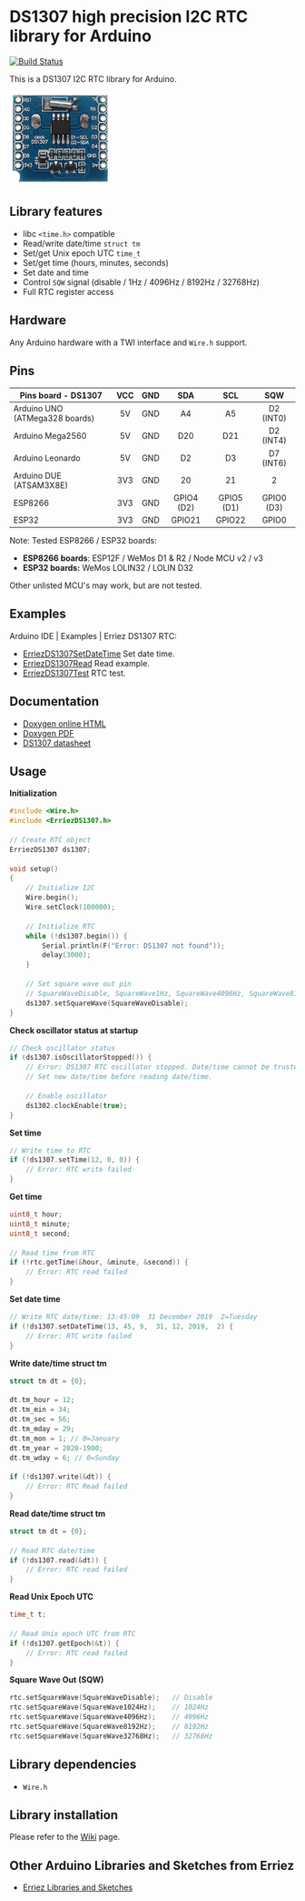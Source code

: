 # DS1307 high precision I2C RTC library for Arduino

[![Build Status](https://travis-ci.org/Erriez/ErriezDS1307.svg?branch=master)](https://travis-ci.org/Erriez/ErriezDS1307)

This is a DS1307 I2C RTC library for Arduino.

![DS1307](https://raw.githubusercontent.com/Erriez/ErriezDS1307/master/extras/DS1307.png)

## Library features

* libc `<time.h>` compatible
* Read/write date/time `struct tm`
* Set/get Unix epoch UTC `time_t`
* Set/get time (hours, minutes, seconds)
* Set date and time
* Control `SQW` signal (disable / 1Hz / 4096Hz / 8192Hz / 32768Hz)
* Full RTC register access

## Hardware

Any Arduino hardware with a TWI interface and ```Wire.h``` support.

## Pins

| Pins board - DS1307            | VCC  | GND  |    SDA     |    SCL     |    SQW     |
| ------------------------------ | :--: | :--: | :--------: | :--------: | :--------: |
| Arduino UNO (ATMega328 boards) |  5V  | GND  |     A4     |     A5     | D2 (INT0)  |
| Arduino Mega2560               |  5V  | GND  |    D20     |    D21     | D2 (INT4)  |
| Arduino Leonardo               |  5V  | GND  |     D2     |     D3     | D7 (INT6)  |
| Arduino DUE (ATSAM3X8E)        | 3V3  | GND  |     20     |     21     |     2      |
| ESP8266                        | 3V3  | GND  | GPIO4 (D2) | GPIO5 (D1) | GPIO0 (D3) |
| ESP32                          | 3V3  | GND  |   GPIO21   |   GPIO22   |   GPIO0    |

Note: Tested ESP8266 / ESP32 boards:

* **ESP8266 boards**: ESP12F / WeMos D1 & R2 / Node MCU v2 / v3
* **ESP32 boards:** WeMos LOLIN32 / LOLIN D32

Other unlisted MCU's may work, but are not tested.

## Examples

Arduino IDE | Examples | Erriez DS1307 RTC:

* [ErriezDS1307SetDateTime](https://github.com/Erriez/ErriezDS1307/blob/master/examples/ErriezDS1307SetDateTime/ErriezDS1307SetDateTime.ino) Set date time.
* [ErriezDS1307Read](https://github.com/Erriez/ErriezDS1307/blob/master/examples/ErriezDS1307Read/ErriezDS1307Read.ino) Read example.
* [ErriezDS1307Test](https://github.com/Erriez/ErriezDS1307/blob/master/examples/ErriezDS1307Test/ErriezDS1307Test.ino) RTC test.

## Documentation

- [Doxygen online HTML](https://erriez.github.io/ErriezDS1307) 
- [Doxygen PDF](https://github.com/Erriez/ErriezDS1307/blob/master/ErriezDS1307.pdf)
- [DS1307 datasheet](https://github.com/Erriez/ErriezDS1307/blob/master/extras/DS1307.pdf)


## Usage

**Initialization**

```c++
#include <Wire.h>
#include <ErriezDS1307.h> 

// Create RTC object
ErriezDS1307 ds1307;

void setup() 
{
    // Initialize I2C
    Wire.begin();
    Wire.setClock(100000);
    
    // Initialize RTC
    while (!ds1307.begin()) {
        Serial.println(F("Error: DS1307 not found"));
        delay(3000);
    }

    // Set square wave out pin
    // SquareWaveDisable, SquareWave1Hz, SquareWave4096Hz, SquareWave8192Hz, SquareWave32768Hz
    ds1307.setSquareWave(SquareWaveDisable);
}
```

**Check oscillator status at startup**

```c++
// Check oscillator status
if (ds1307.isOscillatorStopped()) {
    // Error: DS1307 RTC oscillator stopped. Date/time cannot be trusted. 
    // Set new date/time before reading date/time.

    // Enable oscillator
    ds1302.clockEnable(true);
}
```

**Set time**

```c++
// Write time to RTC
if (!ds1307.setTime(12, 0, 0)) {
    // Error: RTC write failed
}
```

**Get time**

```c++
uint8_t hour;
uint8_t minute;
uint8_t second;

// Read time from RTC
if (!rtc.getTime(&hour, &minute, &second)) {
    // Error: RTC read failed
}
```

**Set date time**

```c++
// Write RTC date/time: 13:45:09  31 December 2019  2=Tuesday
if (!ds1307.setDateTime(13, 45, 9,  31, 12, 2019,  2) {
    // Error: RTC write failed
}
```

**Write date/time struct tm**

```c++
struct tm dt = {0};

dt.tm_hour = 12;
dt.tm_min = 34;
dt.tm_sec = 56;
dt.tm_mday = 29;
dt.tm_mon = 1; // 0=January
dt.tm_year = 2020-1900;
dt.tm_wday = 6; // 0=Sunday

if (!ds1307.write(&dt)) {
    // Error: RTC Read failed
}
```

**Read date/time struct tm**

```c++
struct tm dt = {0};

// Read RTC date/time
if (!ds1307.read(&dt)) {
    // Error: RTC read failed
}
```

**Read Unix Epoch UTC**

```c++
time_t t;

// Read Unix epoch UTC from RTC
if (!ds1307.getEpoch(&t)) {
    // Error: RTC read failed
}
```

**Square Wave Out (SQW)**

```c++
rtc.setSquareWave(SquareWaveDisable);	// Disable
rtc.setSquareWave(SquareWave1024Hz);	// 1024Hz
rtc.setSquareWave(SquareWave4096Hz);	// 4096Hz
rtc.setSquareWave(SquareWave8192Hz);	// 8192Hz
rtc.setSquareWave(SquareWave32768Hz);	// 32768Hz
```


## Library dependencies

* ```Wire.h```


## Library installation

Please refer to the [Wiki](https://github.com/Erriez/ErriezArduinoLibrariesAndSketches/wiki) page.


## Other Arduino Libraries and Sketches from Erriez

* [Erriez Libraries and Sketches](https://github.com/Erriez/ErriezArduinoLibrariesAndSketches)
